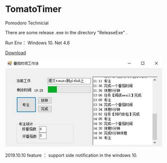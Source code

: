 # TomatoTimer
Pomodoro Technicial

There are some release .exe in the directory "ReleaseExe" .

Run Env： Windows 10. Net 4.6

<a href="./ReleaseExe/Tomato_1.0.0.zip" target="_blank">Download</a>

![UI](./readme/UI.JPG)

2019.10.10 feature ： support side notification in the windows 10.
